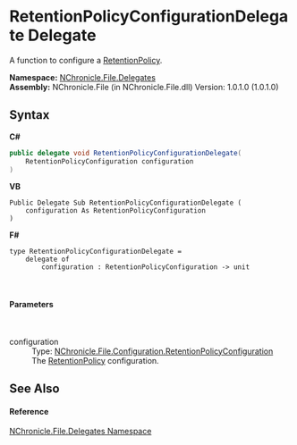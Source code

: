 # RetentionPolicyConfigurationDelegate Delegate
 

A function to configure a <a href="T_NChronicle_File_RetentionPolicy.md">RetentionPolicy</a>.

**Namespace:**&nbsp;<a href="N_NChronicle_File_Delegates.md">NChronicle.File.Delegates</a><br />**Assembly:**&nbsp;NChronicle.File (in NChronicle.File.dll) Version: 1.0.1.0 (1.0.1.0)

## Syntax

**C#**<br />
``` C#
public delegate void RetentionPolicyConfigurationDelegate(
	RetentionPolicyConfiguration configuration
)
```

**VB**<br />
``` VB
Public Delegate Sub RetentionPolicyConfigurationDelegate ( 
	configuration As RetentionPolicyConfiguration
)
```

**F#**<br />
``` F#
type RetentionPolicyConfigurationDelegate = 
    delegate of 
        configuration : RetentionPolicyConfiguration -> unit
```

<br />

#### Parameters
&nbsp;<dl><dt>configuration</dt><dd>Type: <a href="T_NChronicle_File_Configuration_RetentionPolicyConfiguration.md">NChronicle.File.Configuration.RetentionPolicyConfiguration</a><br />The <a href="T_NChronicle_File_RetentionPolicy.md">RetentionPolicy</a> configuration.</dd></dl>

## See Also


#### Reference
<a href="N_NChronicle_File_Delegates.md">NChronicle.File.Delegates Namespace</a><br />
